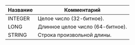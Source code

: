 | Название | Комментарий                           |
|----------|---------------------------------------|
| INTEGER  | Целое число (32-битное).              |
| LONG     | Длинное целое число (64-битное).      |
| STRING   | Строка произвольной длины.            |